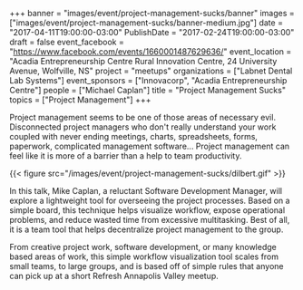 +++
banner = "images/event/project-management-sucks/banner"
images = ["images/event/project-management-sucks/banner-medium.jpg"]
date = "2017-04-11T19:00:00-03:00"
PublishDate = "2017-02-24T19:00:00-03:00"
draft = false
event_facebook = "https://www.facebook.com/events/1660001487629636/"
event_location = "Acadia Entrepreneurship Centre Rural Innovation Centre, 24 University Avenue, Wolfville, NS"
project = "meetups"
organizations = ["Labnet Dental Lab Systems"]
event_sponsors = ["Innovacorp", "Acadia Entrepreneurship Centre"]
people = ["Michael Caplan"]
title = "Project Management Sucks"
topics = ["Project Management"]
+++

Project management seems to be one of those areas of necessary evil. Disconnected project managers who don't really understand your work coupled with never ending meetings, charts, spreadsheets, forms, paperwork, complicated management software...  Project management can feel like it is more of a barrier than a help to team productivity.

{{< figure src="/images/event/project-management-sucks/dilbert.gif" >}}

In this talk, Mike Caplan, a reluctant Software Development Manager, will explore a lightweight tool for overseeing the project processes.  Based on a simple board, this technique helps visualize workflow, expose operational problems, and reduce wasted time from excessive multitasking.  Best of all, it is a team tool that helps decentralize project management to the group.

From creative project work, software development, or many knowledge based areas of work, this simple workflow visualization tool scales from small teams, to large groups, and is based off of simple rules that anyone can pick up at a short Refresh Annapolis Valley meetup.
